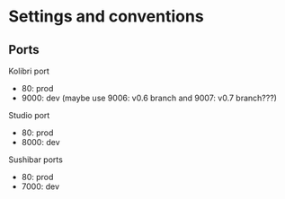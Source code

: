 
Settings and conventions
========================




Ports
-----

Kolibri port

  - 80: prod
  - 9000: dev
    (maybe use 9006: v0.6 branch and 9007: v0.7 branch???)

Studio port

  - 80: prod
  - 8000: dev


Sushibar ports

  - 80: prod
  - 7000: dev
